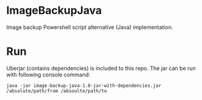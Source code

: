 # ImageBackupJava
Image backup Powershell script alternative (Java) implementation.

# Run 
Uberjar (contains dependencies) is included to this repo. The jar can be run with following console command:
```
java -jar image-backup-java-1.0-jar-with-dependencies.jar /absolute/path/from /absoulte/path/to
```
